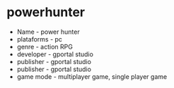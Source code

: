 # powerhunter

<ul>
  <li>Name - power hunter</li>
  <li>plataforms - pc</li>
  <li>genre - action RPG</li>
  <li>developer - gportal studio</li>
  <li>publisher - gportal studio</li>
  <li>publisher - gportal studio</li>
  <li>game mode - multiplayer game, single player game</li>
</ul>
